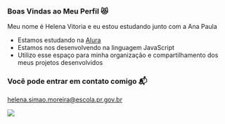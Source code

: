 ### Boas Vindas ao Meu Perfil 😻

Meu nome é Helena Vitoria e eu estou estudando junto com a Ana Paula

- Estamos estudando na [Alura](https://www.alura.com.br)
- Estamos nos desenvolvendo na linguagem JavaScript
- Utilizo esse espaço para minha organização e compartilhamento dos meus projetos desenvolvidos

### Você pode entrar em contato comigo 📬

helena.simao.moreira@escola.pr.gov.br



![](https://media1.tenor.com/m/i7OgU3FbogUAAAAC/zenitsu-demon-slayer.gif)
